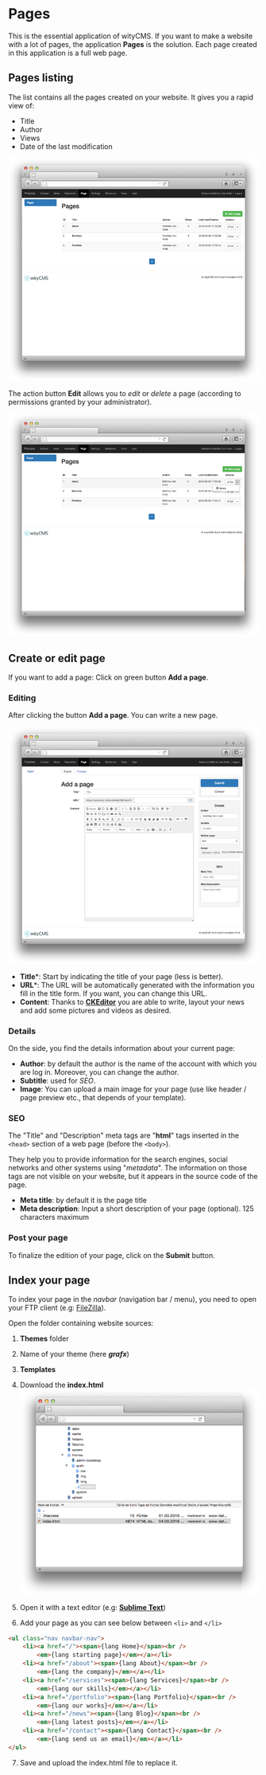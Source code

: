 # Pages

This is the essential application of wityCMS. If you want to make a website with a lot of pages, the application **Pages** is the solution. Each page created in this application is a full web page.

## Pages listing

The list contains all the pages created on your website. It gives you a rapid view of: 

* Title
* Author
* Views
* Date of the last modification 

![](pages-01.png)

The action button **Edit** allows you to *edit* or *delete* a page (according to permissions granted by your administrator).

![](pages-02.png)
## Create or edit page

If you want to add a page: Click on green button **Add a page**.

### Editing

After clicking the button **Add a page**. You can write a new page.

![](pages-03.png)

* **Title***: Start by indicating the title of your page (less is better).
* **URL***: The URL will be automatically generated with the information you fill in the title form. If you want, you can change this URL.
* **Content**: Thanks to **[CKEditor](http://docs.ckeditor.com/)** you are able to write, layout your news and add some pictures and videos as desired.

### Details

On the side, you find the details information about your current page:

* **Author**: by default the author is the name of the account with which you are log in. Moreover, you can change the author.
* **Subtitle**: used for *SEO*.
* **Image**: You can upload a main image for your page (use like header / page preview etc., that depends of your template).

### SEO

The "Title" and "Description" meta tags are "**html**" tags inserted in the ```<head>``` section of a web page (before the ```<body>```). 

They help you to provide information for the search engines, social networks and other systems using "*metadata*". The information on those tags are not visible on your website, but it appears in the source code of the page.

* **Meta title**: by default it is the page title
* **Meta description**: Input a short description of your page (optional). 125 characters maximum

### Post your page

To finalize the edition of your page, click on the **Submit** button. 

## Index your page

To index your page in the *navbar* (navigation bar / menu), you need to open your FTP client (e.g: [FileZilla](https://filezilla-project.org)). 

Open the folder containing website sources:

1. **Themes** folder
2. Name of your theme (here ***grafx***) 
3. **Templates**
4. Download the **index.html** 
![](pages-04.png)

5. Open it with a text editor (e.g: [**Sublime Text**](https://www.sublimetext.com/))
6. Add your page as you can see below between `<li>` and `</li>` 
```html
<ul class="nav navbar-nav">
    <li><a href="/"><span>{lang Home}</span><br />
        <em>{lang starting page}</em></a></li>
    <li><a href="/about"><span>{lang About}</span><br />
        <em>{lang the company}</em></a></li>
    <li><a href="/services"><span>{lang Services}</span><br />
        <em>{lang our skills}</em></a></li>
    <li><a href="/portfolio"><span>{lang Portfolio}</span><br />
        <em>{lang our works}</em></a></li>
    <li><a href="/news"><span>{lang Blog}</span><br />
        <em>{lang latest posts}</em></a></li>
    <li><a href="/contact"><span>{lang Contact}</span><br />
        <em>{lang send us an email}</em></a></li>
</ul>
```

7. Save and upload the index.html file to replace it.